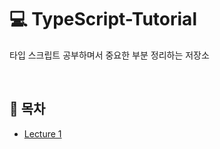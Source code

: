 # 💻 TypeScript-Tutorial
타입 스크립트 공부하며서 중요한 부분 정리하는 저장소

<br />

## 🔖 목차
* [Lecture 1](https://github.com/ssi02014/TypeScript-Tutorial/tree/master/lecture1)
